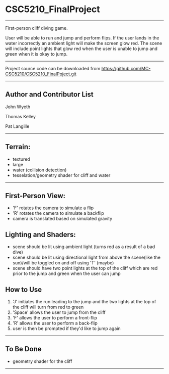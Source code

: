 # CSC5210_FinalProject

---
First-person cliff diving game.

User will be able to run and jump and perform flips. If the user lands in the water incorrectly an
ambient light will make the screen glow red. The scene will include point lights that glow red when the user is unable to jump and green when it is okay to jump.

---

Project source code can be downloaded from https://github.com/MC-CSC5210/CSC5210_FinalPoject.git

---

Author and Contributor List
---

John Wyeth

Thomas Kelley

Pat Langille

---

Terrain:
---
 - textured
 - large
 - water (collision detection)
 - tesselation/geometry shader for cliff and water
 ---
 
 First-Person View:
 ---
 
 - 'F' rotates the camera to simulate a flip
 - 'R' rotates the camera to simulate a backflip
 - camera is translated based on simulated gravity
 
 
 Lighting and Shaders:
 ---
 
 - scene should be lit using ambient light (turns red as a result of a bad dive)
 - scene should be lit using directional light from above the scene(like the sun)/will be toggled on and off using 'T' (maybe)
 - scene should have two point lights at the top of the cliff which are red prior to the jump and green when the user can jump
 
 
 How to Use
 ---
 
 1. 'J' initiates the run leading to the jump and the two lights at the top of the cliff will turn from red to green
 2. 'Space' allows the user to jump from the cliff
 3. 'F' allows the user to perform a front-flip
 4. 'R' allows the user to perform a back-flip
 5. user is then be prompted if they'd like to jump again
 ---
 
 To Be Done
 ---
 
 - geometry shader for the cliff

---


